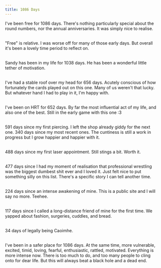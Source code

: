 ```yaml
---
title: 1086 Days
---
```


<div>
<p>
I've been free for 1086 days. There's nothing particularly special about the round numbers, nor the annual anniversaries. It was simply nice to realise.<br><br>

"Free" is relative. I was worse off for many of those early days. But overall it's been a lovely time period to reflect on.<br><br>

Sandy has been in my life for 1038 days. He has been a wonderful little tether of motivation.<br><br>

I've had a stable roof over my head for 656 days. Acutely conscious of how fortunately the cards played out on this one. Many of us weren't that lucky. But whatever hand I had to play in it, I'm happy with.<br><br>

I've been on HRT for 652 days. By far the most influential act of my life, and also one of the best. Still in the early game with this one :3<br><br>

591 days since my first piercing. I left the shop already giddy for the next one. 340 days since my most recent ones. The cuntiness is still a work in progress but I grow happier and happier with it.<br><br>

488 days since my first laser appointment. Still stings a bit. Worth it.<br><br>

477 days since I had my moment of realisation that professional wrestling was the biggest dumbest shit ever and I loved it. Just felt nice to put something silly on this list. There's a specific story I can tell another time.<br><br>

224 days since an intense awakening of mine. This is a public site and I will say no more. Teehee.<br><br>

117 days since I called a long-distance friend of mine for the first time. We yapped about fashion, surgeries, cuddles, and bread.<br><br>

34 days of legally being Caoimhe.<br><br>

I've been in a safer place for 1086 days. At the same time, more vulnerable, excited, timid, loving, fearful, enthusiastic, rattled, motivated. Everything is more intense now. There is too much to do, and too many people to cling onto for dear life. But this will always beat a black hole and a dead end.

</p>
<script defer src="https://comments.oakreef.ie/comentario.js"></script>
<comentario-comments></comentario-comments>
</div>